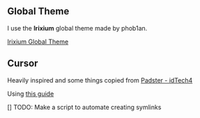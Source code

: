 ## Global Theme
I use the **Irixium** global theme made by phob1an.

[Irixium Global Theme](https://store.kde.org/p/2142966)


## Cursor
Heavily inspired and some things copied from [Padster - idTech4](https://www.deviantart.com/therealpadster/art/idTech4-X11-Mouse-Cursor-175490530)

Using [this guide](https://develop.kde.org/docs/features/cursor/)

[] TODO: Make a script to automate creating symlinks
